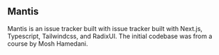 ## Mantis 

Mantis is an issue tracker built with issue tracker built with Next.js, Typescript, Tailwindcss, and RadixUI. The initial codebase was from a course by Mosh Hamedani.
